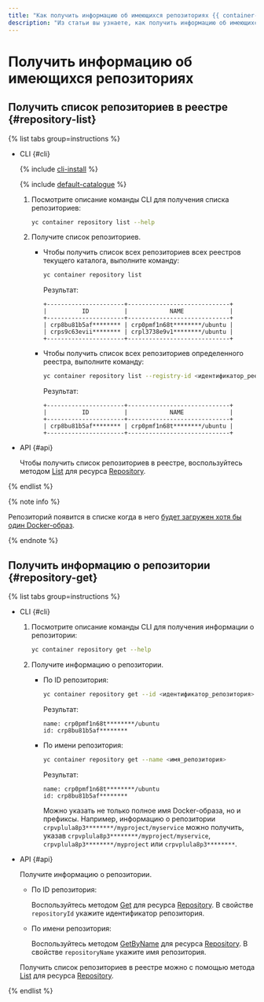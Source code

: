 ```yaml
---
title: "Как получить информацию об имеющихся репозиториях {{ container-registry-full-name }}"
description: "Из статьи вы узнаете, как получить информацию об имеющихся репозиториях {{ container-registry-name }}."
---
```


# Получить информацию об имеющихся репозиториях

## Получить список репозиториев в реестре {#repository-list}

{% list tabs group=instructions %}

- CLI {#cli}

  {% include [cli-install](../../../_includes/cli-install.md) %}

  {% include [default-catalogue](../../../_includes/default-catalogue.md) %}

  1. Посмотрите описание команды CLI для получения списка репозиториев:

     ```bash
     yc container repository list --help
     ```

  1. Получите список репозиториев.
     * Чтобы получить список всех репозиториев всех реестров текущего каталога, выполните команду:

       ```bash
       yc container repository list
       ```

       Результат:

       ```text
       +----------------------+-----------------------------+
       |          ID          |            NAME             |
       +----------------------+-----------------------------+
       | crp8bu81b5af******** | crp0pmf1n68t********/ubuntu |
       | crps9c63evii******** | crpl3738e9v1********/ubuntu |
       +----------------------+-----------------------------+
       ```

     * Чтобы получить список всех репозиториев определенного реестра, выполните команду:

       ```bash
       yc container repository list --registry-id <идентификатор_реестра>
       ```

       Результат:

       ```text
       +----------------------+-----------------------------+
       |          ID          |            NAME             |
       +----------------------+-----------------------------+
       | crp8bu81b5af******** | crp0pmf1n68t********/ubuntu |
       +----------------------+-----------------------------+
       ```

- API {#api}

  Чтобы получить список репозиториев в реестре, воспользуйтесь методом [List](../../api-ref/Repository/list.md) для ресурса [Repository](../../api-ref/Repository/).

{% endlist %}

{% note info %}

Репозиторий появится в списке когда в него [будет загружен хотя бы один Docker-образ](../docker-image/docker-image-push.md).

{% endnote %}

## Получить информацию о репозитории {#repository-get}

{% list tabs group=instructions %}

- CLI {#cli}

  1. Посмотрите описание команды CLI для получения информации о репозитории:

     ```bash
     yc container repository get --help
     ```

  1. Получите информацию о репозитории.
     * По ID репозитория:

       ```bash
       yc container repository get --id <идентификатор_репозитория>
       ```

       Результат:

       ```text
       name: crp0pmf1n68t********/ubuntu
       id: crp8bu81b5af********
       ```

     * По имени репозитория:

       ```bash
       yc container repository get --name <имя_репозитория>
       ```

       Результат:

       ```text
       name: crp0pmf1n68t********/ubuntu
       id: crp8bu81b5af********
       ```

       Можно указать не только полное имя Docker-образа, но и префиксы. Например, информацию о репозитории `crpvplula8p3********/myproject/myservice` можно получить, указав `crpvplula8p3********/myproject/myservice`, `crpvplula8p3********/myproject` или `crpvplula8p3********`.

- API {#api}

  Получите информацию о репозитории.
  * По ID репозитория:

    Воспользуйтесь методом [Get](../../api-ref/Repository/get.md) для ресурса [Repository](../../api-ref/Repository/). В свойстве `repositoryId` укажите идентификатор репозитория.
  * По имени репозитория:

    Воспользуйтесь методом [GetByName](../../api-ref/Repository/getByName.md) для ресурса [Repository](../../api-ref/Repository/). В свойстве `repositoryName` укажите имя репозитория.

  Получить список репозиториев в реестре можно с помощью метода [List](../../api-ref/Repository/list.md) для ресурса [Repository](../../api-ref/Repository/).

{% endlist %}